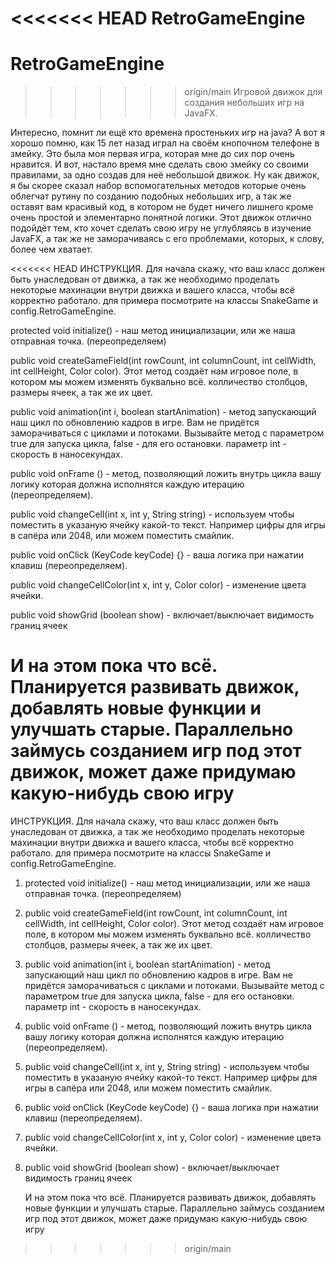 <<<<<<< HEAD
RetroGameEngine
=======
# RetroGameEngine
>>>>>>> origin/main
Игровой движок для создания небольших игр на JavaFX.

Интересно, помнит ли ещё кто времена простеньких игр на java? А вот я хорошо помню, как 15 лет назад играл на своём кнопочном телефоне в змейку. Это была моя первая игра, которая мне до сих пор очень нравится. И вот, настало время мне сделать свою змейку со своими правилами, за одно создав для неё небольшой движок. Ну как движок, я бы скорее сказал набор вспомогательных методов которые очень облегчат рутину по созданию подобных небольших игр, а так же оставят вам красивый код, в котором не будет ничего лишнего кроме очень простой и элементарно понятной логики. Этот движок отлично подойдёт тем, кто хочет сделать свою игру не углубляясь в изучение JavaFX, а так же не заморачиваясь с его проблемами, которых, к слову, более чем хватает.

<<<<<<< HEAD
ИНСТРУКЦИЯ. Для начала скажу, что ваш класс должен быть унаследован от движка, а так же необходимо проделать некоторые махинации внутри движка и вашего класса, чтобы всё корректно работало. для примера посмотрите на классы SnakeGame и config.RetroGameEngine.

protected void initialize() - наш метод инициализации, или же наша отправная точка. (переопределяем)

public void createGameField(int rowCount, int columnCount, int cellWidth, int cellHeight, Color color). Этот метод создаёт нам игровое поле, в котором мы можем изменять буквально всё. колличество столбцов, размеры ячеек, а так же их цвет.

public void animation(int i, boolean startAnimation) - метод запускающий наш цикл по обновлению кадров в игре. Вам не придётся заморачиваться с циклами и потоками. Вызывайте метод с параметром true для запуска цикла, false - для его остановки. параметр int - скорость в наносекундах.

public void onFrame () - метод, позволяющий ложить внутрь цикла вашу логику которая должна исполнятся каждую итерацию (переопределяем).

public void changeCell(int x, int y, String string) - используем чтобы поместить в указаную ячейку какой-то текст. Например цифры для игры в сапёра или 2048, или можем поместить смайлик.

public void onClick (KeyCode keyCode) {} - ваша логика при нажатии клавиш (переопределяем).

public void changeCellColor(int x, int y, Color color) - изменение цвета ячейки.

public void showGrid (boolean show) - включает/выключает видимость границ ячеек

И на этом пока что всё. Планируется развивать движок, добавлять новые функции и улучшать старые. Параллельно займусь созданием игр под этот движок, может даже придумаю какую-нибудь свою игру
=======
ИНСТРУКЦИЯ.
Для начала скажу, что ваш класс должен быть унаследован от движка, а так же необходимо проделать некоторые махинации внутри движка и вашего класса, чтобы всё корректно работало. для примера посмотрите на классы SnakeGame и config.RetroGameEngine.

1. protected void initialize() - наш метод инициализации, или же наша отправная точка. (переопределяем)
2. public void createGameField(int rowCount, int columnCount, int cellWidth, int cellHeight, Color color). Этот метод создаёт нам игровое поле, в котором мы можем изменять буквально всё. колличество столбцов, размеры ячеек, а так же их цвет.
3. public void animation(int i, boolean startAnimation) - метод запускающий наш цикл по обновлению кадров в игре. Вам не придётся заморачиваться с циклами и потоками. Вызывайте метод с параметром true для запуска цикла, false - для его остановки. параметр int - скорость в наносекундах.
4. public void onFrame () - метод, позволяющий ложить внутрь цикла вашу логику которая должна исполнятся каждую итерацию (переопределяем).
5. public void changeCell(int x, int y, String string) - используем чтобы поместить в указаную ячейку какой-то текст. Например цифры для игры в сапёра или 2048, или можем поместить смайлик.
6. public void onClick (KeyCode keyCode) {} - ваша логика при нажатии клавиш (переопределяем).
7. public void changeCellColor(int x, int y, Color color) - изменение цвета ячейки.
8. public void showGrid (boolean show) - включает/выключает видимость границ ячеек

   И на этом пока что всё. Планируется развивать движок, добавлять новые функции и улучшать старые. Параллельно займусь созданием игр под этот движок, может даже придумаю какую-нибудь свою игру
>>>>>>> origin/main
